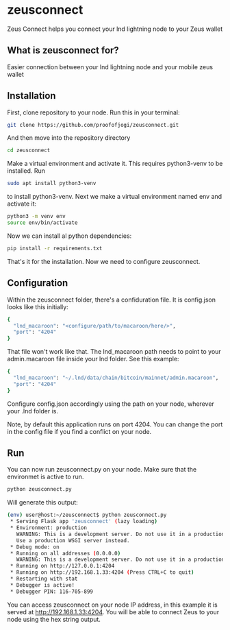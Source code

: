 # zeusconnect
Zeus Connect helps you connect your lnd lightning node to your Zeus wallet

## What is zeusconnect for?
Easier connection between your lnd lightning node and your mobile zeus wallet

## Installation
First, clone repository to your node. Run this in your terminal:

```sh
git clone https://github.com/proofofjogi/zeusconnect.git
```

And then move into the repository directory
```sh
cd zeusconnect
```

Make a virtual environment and activate it. This requires python3-venv to be installed. Run
```sh
sudo apt install python3-venv
```

to install python3-venv. Next we make a virtual environment named env and activate it:

```sh
python3 -m venv env
source env/bin/activate
```

Now we can install al python dependencies:
```sh
pip install -r requirements.txt
```
That's it for the installation. Now we need to configure zeusconnect.

## Configuration

Within the zeusconnect folder, there's a confiduration file. It is config.json looks like this initially:

```sh
{
  "lnd_macaroon": "<configure/path/to/macaroon/here/>",
  "port": "4204"
}
```

That file won't work like that. The lnd_macaroon path needs to point to your admin.macaroon file inside your lnd folder. See this example:
```sh
{
  "lnd_macaroon": "~/.lnd/data/chain/bitcoin/mainnet/admin.macaroon",
  "port": "4204"
}
```
Configure config.json accordingly using the path on your node, wherever your .lnd folder is.

Note, by default this application runs on port 4204. You can change the port in the config file if you find a conflict on your node.

## Run

You can now run zeusconnect.py on your node. Make sure that the environmet is active to run.

```sh
python zeusconnect.py
```

Will generate this output:

```sh
(env) user@host:~/zeusconnect$ python zeusconnect.py
 * Serving Flask app 'zeusconnect' (lazy loading)
 * Environment: production
   WARNING: This is a development server. Do not use it in a production deployment.
   Use a production WSGI server instead.
 * Debug mode: on
 * Running on all addresses (0.0.0.0)
   WARNING: This is a development server. Do not use it in a production deployment.
 * Running on http://127.0.0.1:4204
 * Running on http://192.168.1.33:4204 (Press CTRL+C to quit)
 * Restarting with stat
 * Debugger is active!
 * Debugger PIN: 116-705-899
```

You can access zeusconnect on your node IP address, in this example it is served at http://192.168.1.33:4204. You will be able to connect Zeus to your node using the hex string output.
